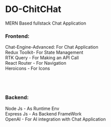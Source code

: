 # DO-ChitCHat
MERN Based fullstack Chat Application

<h3> Frontend: </h3>

Chat-Engine-Advanced: For Chat Application <br>
Redux Toolkit- For State Management <br>
RTK Query - For Making an API Call <br>
React Router - For Navigation <br>
Heroicons - For Icons <br>
<br>
<br>
<br>
<h3> Backend: </h3>

Node Js - As Runtime Env <br>
Express Js - As Backend FrameWork <br>
OpenAI - For AI integration with Chat Application <br>

